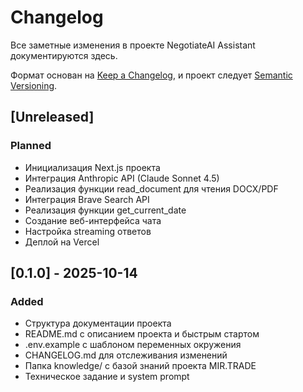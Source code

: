 # Changelog

Все заметные изменения в проекте NegotiateAI Assistant документируются здесь.

Формат основан на [Keep a Changelog](https://keepachangelog.com/ru/1.0.0/),
и проект следует [Semantic Versioning](https://semver.org/lang/ru/).

## [Unreleased]

### Planned
- Инициализация Next.js проекта
- Интеграция Anthropic API (Claude Sonnet 4.5)
- Реализация функции read_document для чтения DOCX/PDF
- Интеграция Brave Search API
- Реализация функции get_current_date
- Создание веб-интерфейса чата
- Настройка streaming ответов
- Деплой на Vercel

## [0.1.0] - 2025-10-14

### Added
- Структура документации проекта
- README.md с описанием проекта и быстрым стартом
- .env.example с шаблоном переменных окружения
- CHANGELOG.md для отслеживания изменений
- Папка knowledge/ с базой знаний проекта MIR.TRADE
- Техническое задание и system prompt
